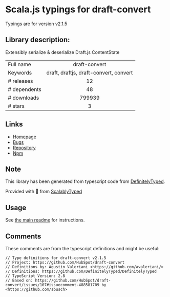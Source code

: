 
# Scala.js typings for draft-convert

Typings are for version v2.1.5

## Library description:
Extensibly serialize & deserialize Draft.js ContentState

|                    |                 |
| ------------------ | :-------------: |
| Full name          | draft-convert |
| Keywords           | draft, draftjs, draft-convert, convert |
| # releases         | 12 |
| # dependents       | 48 |
| # downloads        | 799939 |
| # stars            | 3 |

## Links
- [Homepage](https://github.com/HubSpot/draft-convert#readme)
- [Bugs](https://github.com/HubSpot/draft-convert/issues)
- [Repository](https://github.com/HubSpot/draft-convert)
- [Npm](https://www.npmjs.com/package/draft-convert)
    


## Note
This library has been generated from typescript code from [DefinitelyTyped](https://definitelytyped.org).

Provided with :purple_heart: from [ScalablyTyped](https://github.com/oyvindberg/ScalablyTyped)

## Usage
See [the main readme](../../readme.md) for instructions.

## Comments

These comments are from the typescript definitions and might be useful:
```
// Type definitions for draft-convert v2.1.5
// Project: https://github.com/HubSpot/draft-convert
// Definitions by: Agustin Valeriani <https://github.com/avaleriani/>
// Definitions: https://github.com/DefinitelyTyped/DefinitelyTyped
// TypeScript Version: 2.8
// Based on: https://github.com/HubSpot/draft-convert/issues/107#issuecomment-488581709 by <https://github.com/sbusch>

```

